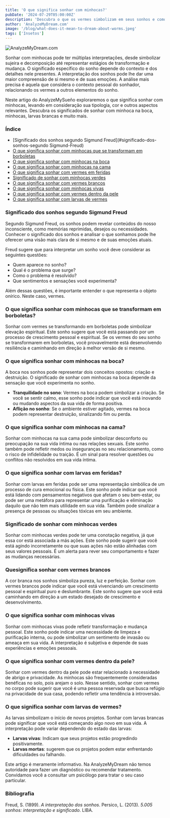 ```yaml
---
title: 'O que significa sonhar com minhocas?'
pubDate: '2024-07-29T05:00:00Z'
description: 'Descubra o que os vermes simbolizam em seus sonhos e como interpretar seu significado com base no contexto e nos detalhes do sonho.'
author: 'AnalyzeMyDream.com'
image: '/blog/what-does-it-mean-to-dream-about-worms.jpeg'
tags: ['Insetos']
---
```


![AnalyzeMyDream.com](/blog/what-does-it-mean-to-dream-about-worms.jpeg)

Sonhar com minhocas pode ter múltiplas interpretações, desde simbolizar sujeira e decomposição até representar estágios de transformação e mudança. O significado específico do sonho depende do contexto e dos detalhes nele presentes. A interpretação dos sonhos pode lhe dar uma maior compreensão de si mesmo e de suas emoções. A análise mais precisa é aquela que considera o contexto pessoal do sonhador, relacionando os vermes a outros elementos do sonho.

Neste artigo do AnalyzeMySueño exploraremos o que significa sonhar com minhocas, levando em consideração sua tipologia, cor e outros aspectos relevantes. Descubra os significados de sonhar com minhoca na boca, minhocas, larvas brancas e muito mais.

### Índice

- [Significado dos sonhos segundo Sigmund Freud](#significado-dos-sonhos-segundo Sigmund-Freud)
- [O que significa sonhar com minhocas que se transformam em borboletas](#o-que-significa-sonhar-com-minhocas-que-se-transformam-em-borboletas)
- [O que significa sonhar com minhocas na boca](#o-que-significa-sonhar-com-minhocas-na-boca)
- [O que significa sonhar com minhocas na cama](#o-que-significa-sonhar-com-minhocas-na-cama)
- [O que significa sonhar com vermes em feridas](#o-que-significa-sonhar-com-vermes-em-feridas)
- [Significado de sonhar com minhocas verdes](#significado-de-sonhar-com-minhocas-verdes)
- [O que significa sonhar com vermes brancos](#o-que-significa-sonhar-com-vermes-brancos)
- [O que significa sonhar com minhocas vivas](#o-que-significa-sonhar-com-minhocas-vivas)
- [O que significa sonhar com vermes dentro da pele](#o-que-significa-sonhar-com-vermes-dentro-da-pele)
- [O que significa sonhar com larvas de vermes](#o-que-significa-sonhar-com-larvas-de-vermes)

### Significado dos sonhos segundo Sigmund Freud

Segundo Sigmund Freud, os sonhos podem revelar conteúdos do nosso inconsciente, como memórias reprimidas, desejos ou necessidades. Conhecer o significado dos sonhos e analisar o que sonhamos pode lhe oferecer uma visão mais clara de si mesmo e de suas emoções atuais.

Freud sugere que para interpretar um sonho você deve considerar as seguintes questões:
- Quem aparece no sonho?
- Qual é o problema que surge?
- Como o problema é resolvido?
- Que sentimentos e sensações você experimenta?

Além dessas questões, é importante entender o que representa o objeto onírico. Neste caso, vermes.

### O que significa sonhar com minhocas que se transformam em borboletas?

Sonhar com vermes se transformando em borboletas pode simbolizar elevação espiritual. Este sonho sugere que você está passando por um processo de crescimento pessoal e espiritual. Se os vermes do seu sonho se transformarem em borboletas, você provavelmente está desenvolvendo resiliência e caminhando em direção à melhor versão de si mesmo.

### O que significa sonhar com minhocas na boca?

A boca nos sonhos pode representar dois conceitos opostos: criação e destruição. O significado de sonhar com minhocas na boca depende da sensação que você experimenta no sonho.

- **Tranquilidade no sono**: Vermes na boca podem simbolizar a criação. Se você se sentir calmo, esse sonho pode indicar que você está inovando ou mudando aspectos da sua vida de forma positiva.
- **Aflição no sonho**: Se o ambiente estiver agitado, vermes na boca podem representar destruição, sinalizando fim ou perda.

### O que significa sonhar com minhocas na cama?

Sonhar com minhocas na sua cama pode simbolizar desconforto ou preocupação na sua vida íntima ou nas relações sexuais. Este sonho também pode refletir medos ou inseguranças no seu relacionamento, como o risco de infidelidade ou traição. É um sinal para resolver questões ou conflitos não resolvidos em sua vida íntima.

### O que significa sonhar com larvas em feridas?

Sonhar com larvas em feridas pode ser uma representação simbólica de um processo de cura emocional ou física. Este sonho pode indicar que você está lidando com pensamentos negativos que afetam o seu bem-estar, ou pode ser uma metáfora para representar uma purificação e eliminação daquilo que não tem mais utilidade em sua vida. Também pode sinalizar a presença de pessoas ou situações tóxicas em seu ambiente.

### Significado de sonhar com minhocas verdes

Sonhar com minhocas verdes pode ter uma conotação negativa, já que essa cor está associada a más ações. Este sonho pode sugerir que você está agindo incorretamente ou que suas ações não estão alinhadas com seus valores pessoais. É um alerta para rever seu comportamento e fazer as mudanças necessárias.

### Quesignifica sonhar com vermes brancos

A cor branca nos sonhos simboliza pureza, luz e perfeição. Sonhar com vermes brancos pode indicar que você está vivenciando um crescimento pessoal e espiritual puro e deslumbrante. Este sonho sugere que você está caminhando em direção a um estado desejado de crescimento e desenvolvimento.

### O que significa sonhar com minhocas vivas

Sonhar com minhocas vivas pode refletir transformação e mudança pessoal. Este sonho pode indicar uma necessidade de limpeza e purificação interna, ou pode simbolizar um sentimento de invasão ou ameaça em sua vida. A interpretação é subjetiva e depende de suas experiências e emoções pessoais.

### O que significa sonhar com vermes dentro da pele?

Sonhar com vermes dentro da pele pode estar relacionado à necessidade de abrigo e privacidade. As minhocas são frequentemente consideradas benéficas no solo, pois arejam o solo. Nesse sentido, sonhar com vermes no corpo pode sugerir que você é uma pessoa reservada que busca refúgio na privacidade de sua casa, podendo refletir uma tendência à introversão.

### O que significa sonhar com larvas de vermes?

As larvas simbolizam o início de novos projetos. Sonhar com larvas brancas pode significar que você está começando algo novo em sua vida. A interpretação pode variar dependendo do estado das larvas:
- **Larvas vivas**: Indicam que seus projetos estão progredindo positivamente.
- **Larvas mortas**: sugerem que os projetos podem estar enfrentando dificuldades ou falhando.

Este artigo é meramente informativo. Na AnalyzeMyDream não temos autoridade para fazer um diagnóstico ou recomendar tratamento. Convidamos você a consultar um psicólogo para tratar o seu caso particular.

### Bibliografia

Freud, S. (1899). *A interpretação dos sonhos*. 
Persico, L. (2013). *5.005 sonhos: interpretação e significado*. LIBA.